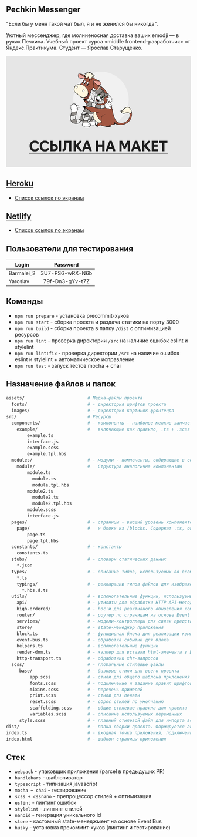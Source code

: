 ## Pechkin Messenger

"Если бы у меня такой чат был, я и не женился бы никогда".

Уютный мессенджер, где молниеносная доставка ваших emodji — в руках Печкина.
Учебный проект курса «middle frontend-разработчик» от Яндекс.Практикума. Студент — Ярослав Старущенко.

[![ССЫЛКА НА МАКЕТ](/assets/images/readme-design-link.png)](https://www.figma.com/file/kwyb3JD0tw9wrlqFyZbA1z/pechkin-messenger?node-id=0%3A1)


## [Heroku](https://pechkin-messenger.herokuapp.com)
- [Список ссылок по экранам](https://pechkin-messenger.herokuapp.com/links)

## [Netlify](https://deploy--shiny-croissant-34c918.netlify.app)
- [Список ссылок по экранам](https://deploy--shiny-croissant-34c918.netlify.app/links)

## Пользователи для тестирования
| Login           | Password           |
| --------------- |:------------------:| 
| Barmalei_2      | 3U7-PS6-wRX-N6b    | 
| Yaroslav        | 79f-Dn3-gYv-t7Z    | 


## Команды
- `npm run prepare` - установка precommit-хуков
- `npm run start` - сборка проекта и раздача статики на порту 3000
- `npm run build` - сборка проекта в папку `/dist` с оптимизацией ресурсов
- `npm run lint` - проверка директории `/src` на наличие ошибок eslint и stylelint
- `npm run lint:fix` - проверка директории `/src` на наличие ошибок eslint и stylelint + автоматическое исправление
- `npm run test` - запуск тестов mocha + chai


## Назначение файлов и папок

```bash
assets/                        # Медиа-файлы проекта
  fonts/                       # - директория шрифтов проекта
  images/                      # - директория картинок фронтенда
src/                           # Ресурсы
  components/                  # - компоненты - наиболее мелкие запчасти проекта,
    example/                   #   включающие как правило, .ts + .scss + .tpl.hbs + interface.ts
        example.ts
        interface.js
        example.scss
        example.tpl.hbs
  modules/                     # - модули - компоненты, собирающие в себя другие компоненты из /components.
    module/                    #   Структура аналогична компонентам
        module.ts
          module.ts
          module.tpl.hbs
        module2.ts
          module2.ts
          module2.tpl.hbs
        module.scss
        interface.js
  pages/                       # - страницы - высший уровень компонентов, включающий компоненты из /components
    page/                      #   и блоки из /blocks. Содержат .ts, описывающий структуру, .tpl.hbs с шаблоном
        page.ts
        page.tpl.hbs
  constants/                   # - константы
    constants.ts               
  stubs/                       # - словари статических данных
    *.json
  types/                       # - описание типов, используемых во всём проекте
    *.ts
    typings/                   # - декларации типов файлов для изображений, шаблонизатора, etc.
      *.hbs.d.ts                 
  utils/                       # - вспомогательные функции, используемые на всём проекте
    api/                       # - утилиты для обработки HTTP API-методов
    high-ordered/              # - hoc'и для реактивного обновления компонентов после обновления store
    router/                    # - роутер по страницам на основе Event Bus
    services/                  # - модели-контроллеры для связи представлений, api и store
    store/                     # - state-менеджер приложения
    block.ts                   # - функционал блока для реализации компонентов всех уровней
    event-bus.ts               # - обработка событий для блока
    helpers.ts                 # - вспомогательные функции
    render-dom.ts              # - хэлпер для вставки html-элемента в DOM
    http-transport.ts          # - обработчик xhr-запросов
  scss/                        # - глобальные стилевые файлы 
     base/                     # - базовые стили для всего проекта
         app.scss              # - стили для общего шаблона приложения
         fonts.scss            # - подключение и задание правил шрифтов
         mixins.scss           # - перечень примесей
         print.scss            # - стили для печати
         reset.scss            # - сброс стилей по умолчанию
         scaffolding.scss      # - общие стилевые правила для проекта
         variables.scss        # - описание используемых переменных
     style.scss                # - главный стилевой файл для импорта всех остальных
dist/                          # - папка сборки проекта. Формируется автоматически
index.ts                       # - входная точка приложения, подключение роутера и стилей
index.html                     # - шаблон страницы приложения
```


## Стек
- `webpack` - упаковщик приложения (parcel в предыдущих PR)
- `handlebars` - шаблонизатор
- `typescript` - типизация javascript
- `mocha + chai` - тестирование
- `scss + cssnano` - препроцессор стилей + оптимизация
- `eslint` - линтинг ошибок
- `stylelint` - линтинг стилей
- `nanoid` - генерация уникального id
- `store` - кастомный state-менеджмент на основе Event Bus
- `husky` - установка прекоммит-хуков (линтинг и тестирование)
